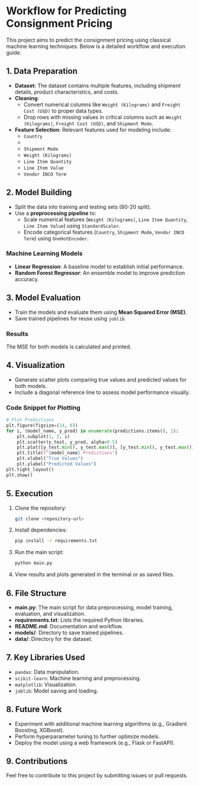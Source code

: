 # Workflow for Predicting Consignment Pricing

This project aims to predict the consignment pricing using classical machine learning techniques. Below is a detailed workflow and execution guide.

## 1. Data Preparation
- **Dataset**: The dataset contains multiple features, including shipment details, product characteristics, and costs.
- **Cleaning**:
  - Convert numerical columns like `Weight (Kilograms)` and `Freight Cost (USD)` to proper data types.
  - Drop rows with missing values in critical columns such as `Weight (Kilograms)`, `Freight Cost (USD)`, and `Shipment Mode`.
- **Feature Selection**: Relevant features used for modeling include:
  - `Country`
  - 
  - `Shipment Mode`
  - `Weight (Kilograms)`
  - `Line Item Quantity`
  - `Line Item Value`
  - `Vendor INCO Term`

## 2. Model Building

- Split the data into training and testing sets (80-20 split).
- Use a **preprocessing pipeline** to:
  - Scale numerical features (`Weight (Kilograms)`, `Line Item Quantity`, `Line Item Value`) using `StandardScaler`.
  - Encode categorical features (`Country`, `Shipment Mode`, `Vendor INCO Term`) using `OneHotEncoder`.

### Machine Learning Models

- **Linear Regression**: A baseline model to establish initial performance.
- **Random Forest Regressor**: An ensemble model to improve prediction accuracy.

## 3. Model Evaluation

- Train the models and evaluate them using **Mean Squared Error (MSE)**.
- Save trained pipelines for reuse using `joblib`.

### Results

The MSE for both models is calculated and printed.

## 4. Visualization

- Generate scatter plots comparing true values and predicted values for both models.
- Include a diagonal reference line to assess model performance visually.

### Code Snippet for Plotting

```python
# Plot Predictions
plt.figure(figsize=(14, 6))
for i, (model_name, y_pred) in enumerate(predictions.items(), 1):
    plt.subplot(1, 2, i)
    plt.scatter(y_test, y_pred, alpha=0.5)
    plt.plot([y_test.min(), y_test.max()], [y_test.min(), y_test.max()], 'r--')
    plt.title(f"{model_name} Predictions")
    plt.xlabel("True Values")
    plt.ylabel("Predicted Values")
plt.tight_layout()
plt.show()
```

## 5. Execution

1. Clone the repository:

   ```bash
   git clone <repository-url>
   ```

2. Install dependencies:

   ```bash
   pip install -r requirements.txt
   ```

3. Run the main script:

   ```bash
   python main.py
   ```

4. View results and plots generated in the terminal or as saved files.

## 6. File Structure

- **main.py**: The main script for data preprocessing, model training, evaluation, and visualization.
- **requirements.txt**: Lists the required Python libraries.
- **README.md**: Documentation and workflow.
- **models/**: Directory to save trained pipelines.
- **data/**: Directory for the dataset.

## 7. Key Libraries Used

- `pandas`: Data manipulation.
- `scikit-learn`: Machine learning and preprocessing.
- `matplotlib`: Visualization.
- `joblib`: Model saving and loading.

## 8. Future Work

- Experiment with additional machine learning algorithms (e.g., Gradient Boosting, XGBoost).
- Perform hyperparameter tuning to further optimize models.
- Deploy the model using a web framework (e.g., Flask or FastAPI).

## 9. Contributions

Feel free to contribute to this project by submitting issues or pull requests.

##

